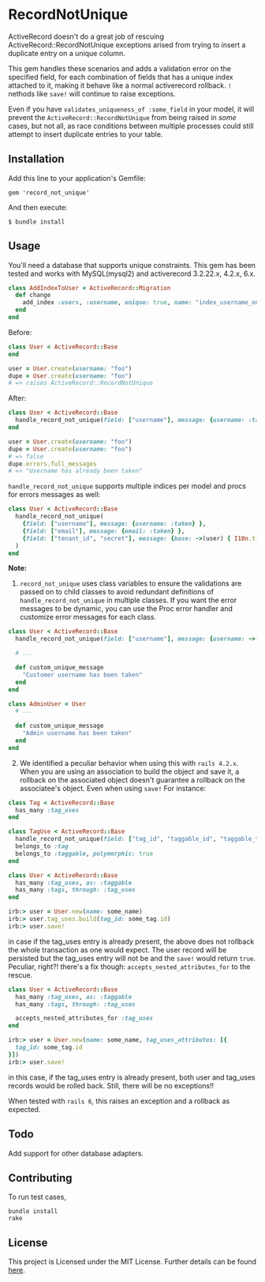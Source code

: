 # RecordNotUnique

ActiveRecord doesn't do a great job of rescuing ActiveRecord::RecordNotUnique exceptions arised from trying to insert a duplicate entry on a unique column.

This gem handles these scenarios and adds a validation error on the specified field, for each combination of fields that has a unique index attached to it, making it behave like a normal activerecord rollback. `!` nethods like `save!` will continue to raise exceptions.

Even if you have `validates_uniqueness_of :some_field` in your model, it will prevent the `ActiveRecord::RecordNotUnique` from being raised in _some_ cases, but not all, as race conditions between multiple processes could still attempt to insert duplicate entries to your table.

## Installation

Add this line to your application's Gemfile:

    gem 'record_not_unique'

And then execute:

    $ bundle install

## Usage

You'll need a database that supports unique constraints. This gem has been tested and works with MySQL(mysql2) and activerecord 3.2.22.x, 4.2.x, 6.x.

```ruby
class AddIndexToUser < ActiveRecord::Migration
  def change
    add_index :users, :username, unique: true, name: "index_username_on_users"
  end
end
```

Before:

```ruby
class User < ActiveRecord::Base
end

user = User.create(username: "foo")
dupe = User.create(username: "foo")
# => raises ActiveRecord::RecordNotUnique
```

After:

```ruby
class User < ActiveRecord::Base
  handle_record_not_unique(field: ["username"], message: {username: :taken})
end

user = User.create(username: "foo")
dupe = User.create(username: "foo")
# => false
dupe.errors.full_messages
# => "Username has already been taken"
```

`handle_record_not_unique` supports multiple indices per model and procs for errors messages as well:
```ruby
class User < ActiveRecord::Base
  handle_record_not_unique(
    {field: ["username"], message: {username: :taken} },
    {field: ["email"], message: {email: :taken} },
    {field: ["tenant_id", "secret"], message: {base: ->(user) { I18n.t('secret_failed_msg') } } }
  )
end
```

**Note:** 

1. `record_not_unique` uses class variables to ensure the validations are passed on to child classes to avoid redundant definitions of `handle_record_not_unique` in multiple classes. If you want the error messages to be dynamic, you can use the Proc error handler and customize error messages for each class.

```ruby
class User < ActiveRecord::Base
  handle_record_not_unique(field: ["username"], message: {username: ->(user) { user.custom_unique_message })

  # ...

  def custom_unique_message
    "Customer username has been taken"
  end
end

class AdminUser < User
  # ...
  
  def custom_unique_message
    "Admin username has been taken"
  end
end
```

2. We identified a peculiar behavior when using this with `rails 4.2.x`. When you are using an association to build the object and save it, a rollback on the associated object doesn't guarantee a rollback on the associatee's object. Even when using `save!` For instance:

```ruby
class Tag < ActiveRecord::Base
  has_many :tag_uses
end

class TagUse < ActiveRecord::Base
  handle_record_not_unique(field: ["tag_id", "taggable_id", "taggable_type"], message: {base: "Tag is already associated to this entity!"})
  belongs_to :tag
  belongs_to :taggable, polymorphic: true
end

class User < ActiveRecord::Base
  has_many :tag_uses, as: :taggable
  has_many :tags, through: :tag_uses
end

irb:> user = User.new(name: some_name)
irb:> user.tag_uses.build(tag_id: some_tag.id)
irb:> user.save!
```
in case if the tag_uses entry is already present, the above does not rollback the whole transaction as one would expect. The user record will be persisted but the tag_uses entry will not be and the `save!` would return `true`. Peculiar, right?! there's a fix though: `accepts_nested_attributes_for` to the rescue.

```ruby
class User < ActiveRecord::Base
  has_many :tag_uses, as: :taggable
  has_many :tags, through: :tag_uses

  accepts_nested_attributes_for :tag_uses
end

irb:> user = User.new(name: some_name, tag_uses_attributes: [{
  tag_id: some_tag.id
}])
irb:> user.save!
```
in this case, if the tag_uses entry is already present, both user and tag_uses records would be rolled back. Still, there will be no exceptions!!

When tested with `rails 6`, this raises an exception and a rollback as expected.

## Todo

Add support for other database adapters.

## Contributing

To run test cases,

```shell
bundle install
rake
```

## License

This project is Licensed under the MIT License. Further details can be found [here](/LICENSE).
